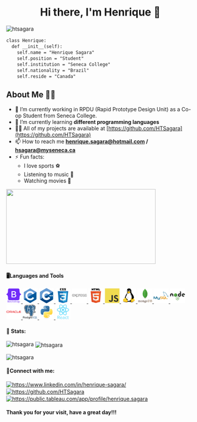 <h1 align="center">Hi there, I'm Henrique 👋</h1>
<p align="left"> <img src="https://komarev.com/ghpvc/?username=htsagara&label=Profile%20views&color=0e75b6&style=flat" alt="htsagara" /> </p>






```
class Henrique:
  def __init__(self):
    self.name = "Henrique Sagara"
    self.position = "Student"
    self.institution = "Seneca College"
    self.nationality = "Brazil"
    self.reside = "Canada"
```

<h2 align="left">About Me 🙋‍♂️</h2>



- 🔭 I’m currently working in RPDU (Rapid Prototype Design Unit) as a Co-op Student from Seneca College.
- 🌱 I’m currently learning **different programming languages**
- 👨‍💻 All of my projects are available at [https://github.com/HTSagara](https://github.com/HTSagara)
- 📫 How to reach me **henrique.sagara@hotmail.com / hsagara@myseneca.ca**
- ⚡ Fun facts:
  - I love sports ⚽
  - Listening to music 🎵
  - Watching movies 🎦

<p align="left">
  <img src="https://media.tenor.com/_FtqjI3xnO8AAAAd/listening-to-music-miles-morales.gif"  style="width:400px;height:200px;"/>
</p>

<h4 align="left">🖥Languages and Tools </h4>
<p align="left"> <a href="https://getbootstrap.com" target="_blank" rel="noreferrer"> <img src="https://raw.githubusercontent.com/devicons/devicon/master/icons/bootstrap/bootstrap-plain-wordmark.svg" alt="bootstrap" width="40" height="40"/> </a> <a href="https://www.cprogramming.com/" target="_blank" rel="noreferrer"> <img src="https://raw.githubusercontent.com/devicons/devicon/master/icons/c/c-original.svg" alt="c" width="40" height="40"/> </a> <a href="https://www.w3schools.com/cpp/" target="_blank" rel="noreferrer"> <img src="https://raw.githubusercontent.com/devicons/devicon/master/icons/cplusplus/cplusplus-original.svg" alt="cplusplus" width="40" height="40"/> </a> <a href="https://www.w3schools.com/css/" target="_blank" rel="noreferrer"> <img src="https://raw.githubusercontent.com/devicons/devicon/master/icons/css3/css3-original-wordmark.svg" alt="css3" width="40" height="40"/> </a> <a href="https://expressjs.com" target="_blank" rel="noreferrer"> <img src="https://raw.githubusercontent.com/devicons/devicon/master/icons/express/express-original-wordmark.svg" alt="express" width="40" height="40"/> </a> <a href="https://www.w3.org/html/" target="_blank" rel="noreferrer"> <img src="https://raw.githubusercontent.com/devicons/devicon/master/icons/html5/html5-original-wordmark.svg" alt="html5" width="40" height="40"/> </a> <a href="https://developer.mozilla.org/en-US/docs/Web/JavaScript" target="_blank" rel="noreferrer"> <img src="https://raw.githubusercontent.com/devicons/devicon/master/icons/javascript/javascript-original.svg" alt="javascript" width="40" height="40"/> </a> <a href="https://www.linux.org/" target="_blank" rel="noreferrer"> <img src="https://raw.githubusercontent.com/devicons/devicon/master/icons/linux/linux-original.svg" alt="linux" width="40" height="40"/> </a> <a href="https://www.mongodb.com/" target="_blank" rel="noreferrer"> <img src="https://raw.githubusercontent.com/devicons/devicon/master/icons/mongodb/mongodb-original-wordmark.svg" alt="mongodb" width="40" height="40"/> </a> <a href="https://www.mysql.com/" target="_blank" rel="noreferrer"> <img src="https://raw.githubusercontent.com/devicons/devicon/master/icons/mysql/mysql-original-wordmark.svg" alt="mysql" width="40" height="40"/> </a> <a href="https://nodejs.org" target="_blank" rel="noreferrer"> <img src="https://raw.githubusercontent.com/devicons/devicon/master/icons/nodejs/nodejs-original-wordmark.svg" alt="nodejs" width="40" height="40"/> </a> <a href="https://www.oracle.com/" target="_blank" rel="noreferrer"> <img src="https://raw.githubusercontent.com/devicons/devicon/master/icons/oracle/oracle-original.svg" alt="oracle" width="40" height="40"/> </a> <a href="https://www.postgresql.org" target="_blank" rel="noreferrer"> <img src="https://raw.githubusercontent.com/devicons/devicon/master/icons/postgresql/postgresql-original-wordmark.svg" alt="postgresql" width="40" height="40"/> </a> <a href="https://www.python.org" target="_blank" rel="noreferrer"> <img src="https://raw.githubusercontent.com/devicons/devicon/master/icons/python/python-original.svg" alt="python" width="40" height="40"/> </a> <a href="https://reactjs.org/" target="_blank" rel="noreferrer"> <img src="https://raw.githubusercontent.com/devicons/devicon/master/icons/react/react-original-wordmark.svg" alt="react" width="40" height="40"/> </a> </p>

<h4 align="left"> 👀 Stats: </h4>
<p><img align="left" src="https://github-readme-stats.vercel.app/api/top-langs?username=htsagara&show_icons=true&locale=en&layout=compact" alt="htsagara" /></p>

<p>&nbsp;<img align="center" src="https://github-readme-stats.vercel.app/api?username=htsagara&show_icons=true&locale=en" alt="htsagara" /></p>

<p><img align="center" src="https://github-readme-streak-stats.herokuapp.com/?user=htsagara&" alt="htsagara" /></p>

<h4 align="left"> 🔗Connect with me: </h4>

<a href="https://linkedin.com/in/https://www.linkedin.com/in/henrique-sagara/" target="blank"><img align="center" src="https://raw.githubusercontent.com/rahuldkjain/github-profile-readme-generator/master/src/images/icons/Social/linked-in-alt.svg" alt="https://www.linkedin.com/in/henrique-sagara/" height="20" width="30" /></a>
<a href="https://github.com/HTSagara" target="blank"><img align="center" src="https://github.githubassets.com/images/modules/logos_page/GitHub-Mark.png" alt="https://github.com/HTSagara" height="30" width="30" /></a>
<a href="https://public.tableau.com/app/profile/henrique.sagara" target="blank"><img align="center" src="https://cdn.worldvectorlogo.com/logos/tableau-software.svg" alt="https://public.tableau.com/app/profile/henrique.sagara" height="20" width="30" /></a>


<h4>Thank you for your visit, have a great day!!!</h4>

